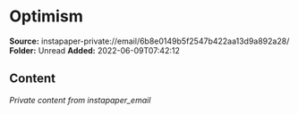 # Optimism

**Source:** instapaper-private://email/6b8e0149b5f2547b422aa13d9a892a28/
**Folder:** Unread
**Added:** 2022-06-09T07:42:12




## Content
*Private content from instapaper_email*
